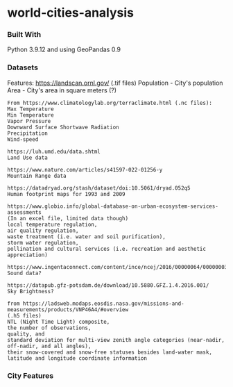 # world-cities-analysis

<!-- ABOUT THE PROJECT -->


### Built With
Python 3.9.12 and using GeoPandas 0.9

### Datasets

Features:
    https://landscan.ornl.gov/ (.tif files)
    Population - City's population
    Area - City's area in square meters (?)
    
    From https://www.climatologylab.org/terraclimate.html (.nc files):
    Max Temperature
    Min Temperature
    Vapor Pressure
    Downward Surface Shortwave Radiation
    Precipitation
    Wind-speed
    
    https://luh.umd.edu/data.shtml
    Land Use data
    
    https://www.nature.com/articles/s41597-022-01256-y
    Mountain Range data
    
    https://datadryad.org/stash/dataset/doi:10.5061/dryad.052q5
    Human footprint maps for 1993 and 2009
    
    https://www.globio.info/global-database-on-urban-ecosystem-services-assessments
    (In an excel file, limited data though)
    local temperature regulation,
    air quality regulation,
    waste treatment (i.e. water and soil purification),
    storm water regulation,
    pollination and cultural services (i.e. recreation and aesthetic appreciation)
    
    https://www.ingentaconnect.com/content/ince/ncej/2016/00000064/00000003/art00006
    Sound data?
    
    https://datapub.gfz-potsdam.de/download/10.5880.GFZ.1.4.2016.001/
    Sky Brightness?
    
    from https://ladsweb.modaps.eosdis.nasa.gov/missions-and-measurements/products/VNP46A4/#overview
    (.h5 files)
    NTL (Night Time Light) composite, 
    the number of observations, 
    quality, and 
    standard deviation for multi-view zenith angle categories (near-nadir, off-nadir, and all angles),
    their snow-covered and snow-free statuses besides land-water mask,
    latitude and longitude coordinate information

### City Features
